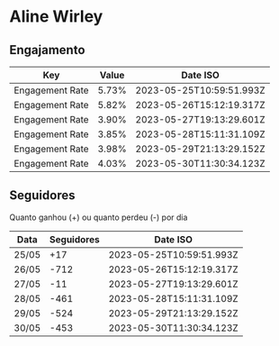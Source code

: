 # Aline Wirley

## Engajamento

| Key             | Value | Date ISO                 |
| --------------- | ----- | ------------------------ |
| Engagement Rate | 5.73% | 2023-05-25T10:59:51.993Z |
| Engagement Rate | 5.82% | 2023-05-26T15:12:19.317Z |
| Engagement Rate | 3.90% | 2023-05-27T19:13:29.601Z |
| Engagement Rate | 3.85% | 2023-05-28T15:11:31.109Z |
| Engagement Rate | 3.98% | 2023-05-29T21:13:29.152Z |
| Engagement Rate | 4.03% | 2023-05-30T11:30:34.123Z |

## Seguidores

Quanto ganhou (+) ou quanto perdeu (-) por dia

| Data  | Seguidores | Date ISO                 |
| ----- | ---------- | ------------------------ |
| 25/05 | +17        | 2023-05-25T10:59:51.993Z |
| 26/05 | -712       | 2023-05-26T15:12:19.317Z |
| 27/05 | -11        | 2023-05-27T19:13:29.601Z |
| 28/05 | -461       | 2023-05-28T15:11:31.109Z |
| 29/05 | -524       | 2023-05-29T21:13:29.152Z |
| 30/05 | -453       | 2023-05-30T11:30:34.123Z |